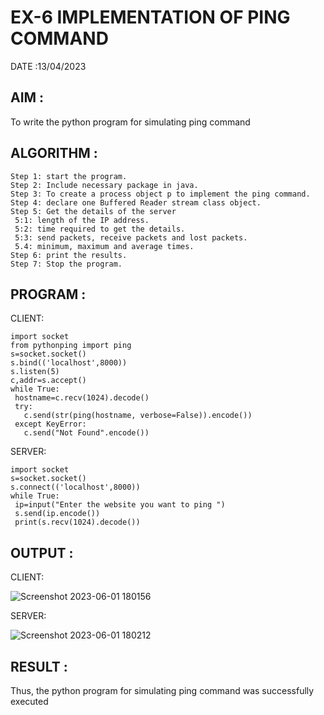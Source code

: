 # EX-6 IMPLEMENTATION OF PING COMMAND

DATE :13/04/2023

## AIM :
To write the python program for simulating ping command

## ALGORITHM :
```
Step 1: start the program.
Step 2: Include necessary package in java.
Step 3: To create a process object p to implement the ping command.
Step 4: declare one Buffered Reader stream class object.
Step 5: Get the details of the server
 5:1: length of the IP address.
 5:2: time required to get the details.
 5:3: send packets, receive packets and lost packets. 
 5.4: minimum, maximum and average times.
Step 6: print the results. 
Step 7: Stop the program.
```

## PROGRAM :
CLIENT:
```
import socket
from pythonping import ping
s=socket.socket()
s.bind(('localhost',8000))
s.listen(5)
c,addr=s.accept()
while True:
 hostname=c.recv(1024).decode()
 try:
   c.send(str(ping(hostname, verbose=False)).encode())
 except KeyError:
   c.send("Not Found".encode())
```
SERVER:
```
import socket
s=socket.socket()
s.connect(('localhost',8000))
while True:
 ip=input("Enter the website you want to ping ")
 s.send(ip.encode())
 print(s.recv(1024).decode())
```
## OUTPUT :
CLIENT:

![Screenshot 2023-06-01 180156](https://github.com/Vanisha0609/EX-6/assets/119104009/966c8c4e-9ae6-4d6c-a838-f1cd90f591ea)

SERVER:

![Screenshot 2023-06-01 180212](https://github.com/Vanisha0609/EX-6/assets/119104009/ed8165c4-a4c4-4c6f-ab34-720a9790e828)

## RESULT :
Thus, the python program for simulating ping command was successfully executed
